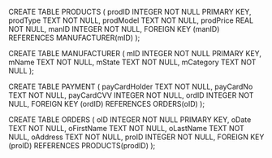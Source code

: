 CREATE TABLE PRODUCTS (
    prodID INTEGER NOT NULL PRIMARY KEY,
    prodType TEXT NOT NULL,
    prodModel TEXT NOT NULL,
    prodPrice REAL NOT NULL,
    manID INTEGER NOT NULL,
    FOREIGN KEY (manID) REFERENCES MANUFACTURER(mID)
);
    
CREATE TABLE MANUFACTURER (
    mID INTEGER NOT NULL PRIMARY KEY,
    mName TEXT NOT NULL,
    mState TEXT NOT NULL,
    mCategory TEXT NOT NULL
);

CREATE TABLE PAYMENT (
    payCardHolder TEXT NOT NULL,
    payCardNo TEXT NOT NULL,
    payCardCVV INTEGER NOT NULL,
    ordID INTEGER NOT NULL,
    FOREIGN KEY (ordID) REFERENCES ORDERS(oID)
);

CREATE TABLE ORDERS (
    oID INTEGER NOT NULL PRIMARY KEY,
    oDate TEXT NOT NULL,
    oFirstName TEXT NOT NULL,
    oLastName TEXT NOT NULL,
    oAddress TEXT NOT NULL,
    proID INTEGER NOT NULL,
    FOREIGN KEY (proID) REFERENCES PRODUCTS(prodID)
);